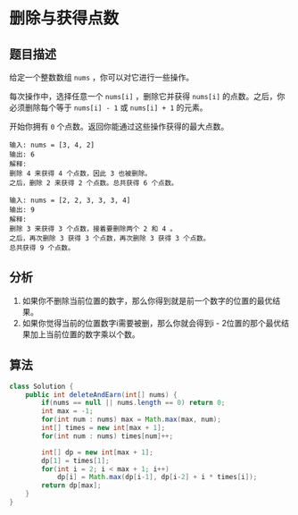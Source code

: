 # 删除与获得点数

## 题目描述

给定一个整数数组 `nums` ，你可以对它进行一些操作。

每次操作中，选择任意一个 `nums[i]` ，删除它并获得 `nums[i]` 的点数。之后，你必须删除每个等于 `nums[i] - 1` 或 `nums[i] + 1` 的元素。

开始你拥有 `0` 个点数。返回你能通过这些操作获得的最大点数。

```
输入: nums = [3, 4, 2]
输出: 6
解释:
删除 4 来获得 4 个点数，因此 3 也被删除。
之后，删除 2 来获得 2 个点数。总共获得 6 个点数。

输入: nums = [2, 2, 3, 3, 3, 4]
输出: 9
解释:
删除 3 来获得 3 个点数，接着要删除两个 2 和 4 。
之后，再次删除 3 获得 3 个点数，再次删除 3 获得 3 个点数。
总共获得 9 个点数。
```

## 分析

1. 如果你不删除当前位置的数字，那么你得到就是前一个数字的位置的最优结果。
2. 如果你觉得当前的位置数字i需要被删，那么你就会得到i - 2位置的那个最优结果加上当前位置的数字乘以个数。

## 算法

```java
class Solution {
    public int deleteAndEarn(int[] nums) {
        if(nums == null || nums.length == 0) return 0;
        int max = -1;
        for(int num : nums) max = Math.max(max, num);
        int[] times = new int[max + 1];
        for(int num : nums) times[num]++;

        int[] dp = new int[max + 1];
        dp[1] = times[1];
        for(int i = 2; i < max + 1; i++)
            dp[i] = Math.max(dp[i-1], dp[i-2] + i * times[i]);
        return dp[max];
    }
}
```
